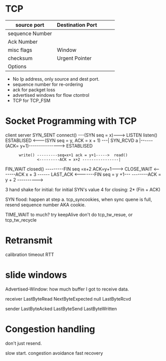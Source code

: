 TCP
===

| source port     | Destination Port |   |   |   |
|-----------------|------------------|---|---|---|
|           sequence Number          |   |   |   |
|               Ack Number           |   |   |   |
|    misc flags   |       Window     |   |   |   |
| checksum        | Urgent Pointer   |   |   |   |
|             Options                |   |   |   |

* No Ip address, only source and dest port.
* sequence number for re-ordering
* ack for packget loss
* advertised windows for flow ctontrol
* TCP for TCP_FSM

Socket Programming with TCP
=====================
client                								server
SYN_SENT connect()  ---(SYN seq = x)--->    		LISTEN listen()
       ESTABLISED   <---(SYN seq = y, ACK = x + 1) ---| SYN_RCVD
a               |------(ACK= y+1)--------------->   ESTABLISED

          write() ---------seq=x+1 ack = y+1----->  read()
                  <---------ACK = x+2 ----------------|

 FIN_WAIT closed() ---------FIN seq =x+2 ACK=y+1---> CLOSE_WAIT
                   <-------ACK x + 3 ------          LAST_ACK
                   <-------FIN seq = y +1---
                   --------ACK = y + 2 ---------->

3 hand shake for initial: for initial SYN's value
4 for closing: 2* (Fin + ACK)

SYN flood:
happen at step a.
tcp_syncookies, when sync quene is full, resend sequence number AKA cookie.

TIME_WAIT to much? try keepAlive
don't do tcp_tw_resue, or tcp_tw_recycle


Retransmit
=====
calibration timeout
RTT


slide windows
========
Advertised-Window: how much buffer I got to receive data.

receiver
LastByteRead NextByteExpected null LastByteRcvd

sender
LastByteAcked LastByteSend LastByteWritten

Congestion handling
============
don't just resend.

slow start.
congestion avoidance
fast recovery


